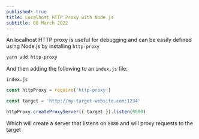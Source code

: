 ```yaml
---
published: true
title: Localhost HTTP Proxy with Node.js
subtitle: 08 March 2022
---
```


An localhost HTTP proxy is useful for debugging and can be easily defined using Node.js by installing `http-proxy`

```sh
yarn add http-proxy
```

And then adding the following to an `index.js` file:

`index.js`

```js
const httpProxy = require('http-proxy')

const target = 'http://my-target-website.com:1234'

httpProxy.createProxyServer({ target }).listen(8080)
```

Which will create a server that listens on `8080` and will proxy requests to the target

